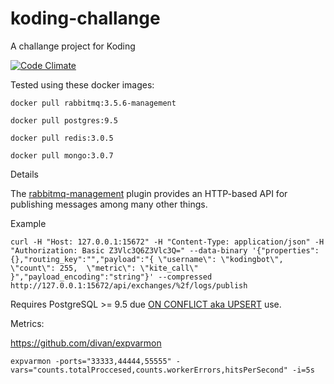 # koding-challange
A challange project for Koding

[![Code Climate](https://codeclimate.com/github/ezeql/koding-challange/badges/gpa.svg)](https://codeclimate.com/github/ezeql/koding-challange)

Tested using these docker images:

``` docker pull rabbitmq:3.5.6-management ```

```docker pull postgres:9.5```

```docker pull redis:3.0.5```

```docker pull mongo:3.0.7```

Details

The [rabbitmq-management](https://www.rabbitmq.com/management.html) plugin provides an HTTP-based API for publishing messages among many other things.

Example
```
curl -H "Host: 127.0.0.1:15672" -H "Content-Type: application/json" -H "Authorization: Basic Z3Vlc3Q6Z3Vlc3Q=" --data-binary '{"properties":{},"routing_key":"","payload":"{ \"username\": \"kodingbot\", \"count\": 255,  \"metric\": \"kite_call\" }","payload_encoding":"string"}' --compressed http://127.0.0.1:15672/api/exchanges/%2f/logs/publish
```

Requires PostgreSQL >= 9.5 due [ON CONFLICT aka UPSERT](www.postgresql.org/docs/9.5/static/sql-insert.html#SQL-ON-CONFLICT) use.

Metrics:

https://github.com/divan/expvarmon

```expvarmon -ports="33333,44444,55555" -vars="counts.totalProccesed,counts.workerErrors,hitsPerSecond" -i=5s```
